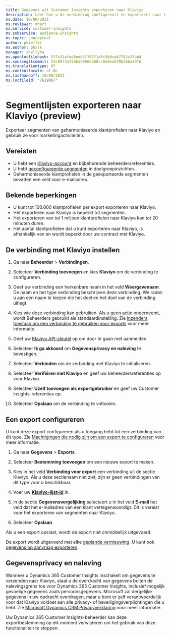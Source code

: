 ```yaml
---
title: Gegevens uit Customer Insights exporteren naar Klaviyo
description: Leer hoe u de verbinding configureert en exporteert naar Klaviyo.
ms.date: 10/08/2021
ms.reviewer: mhart
ms.service: customer-insights
ms.subservice: audience-insights
ms.topic: conceptual
author: pkieffer
ms.author: philk
manager: shellyha
ms.openlocfilehash: 5f7c91afed8eeb1f767f1efc58dceb7782c37bb4
ms.sourcegitcommit: 23c8973a726b15050e368cc6e0aab78b266a89f6
ms.translationtype: HT
ms.contentlocale: nl-NL
ms.lasthandoff: 10/08/2021
ms.locfileid: "7619067"
---
```

# <a name="export-segment-lists-to-klaviyo-preview"></a>Segmentlijsten exporteren naar Klaviyo (preview)

Exporteer segmenten van geharmoniseerde klantprofielen naar Klaviyo en gebruik ze voor marketingactiviteiten.

## <a name="prerequisites"></a>Vereisten

-   U hebt een [Klaviyo-account](https://www.klaviyo.com/) en bijbehorende beheerdersreferenties.
-   U hebt [geconfigureerde segmenten](segments.md) in doelgroepinzichten.
-   Geharmoniseerde klantprofielen in de geëxporteerde segmenten bevatten een veld voor e-mailadres.

## <a name="known-limitations"></a>Bekende beperkingen

- U kunt tot 100.000 klantprofielen per export exporteren naar Klaviyo.
- Het exporteren naar Klaviyo is beperkt tot segmenten.
- Het exporteren van tot 1 miljoen klantprofielen naar Klaviyo kan tot 20 minuten duren. 
- Het aantal klantprofielen dat u kunt exporteren naar Klaviyo, is afhankelijk van en wordt beperkt door uw contract met Klaviyo.

## <a name="set-up-connection-to-klaviyo"></a>De verbinding met Klaviyo instellen

1. Ga naar **Beheerder** > **Verbindingen**.

1. Selecteer **Verbinding toevoegen** en kies **Klaviyo** om de verbinding te configureren.

1. Geef uw verbinding een herkenbare naam in het veld **Weergavenaam**. De naam en het type verbinding beschrijven deze verbinding. We raden u aan een naam te kiezen die het doel en het doel van de verbinding uitlegt.

1. Kies wie deze verbinding kan gebruiken. Als u geen actie onderneemt, wordt Beheerders gebruikt als standaardinstelling. Zie [Inzenders toestaan om een verbinding te gebruiken voor exports](connections.md#allow-contributors-to-use-a-connection-for-exports) voor meer informatie.

1. Geef uw [Klaviyo API-sleutel](https://help.klaviyo.com/hc/articles/115005062267-How-to-Manage-Your-Account-s-API-Keys) op om door te gaan met aanmelden. 

1. Selecteer **Ik ga akkoord** om **Gegevensprivacy en naleving** te bevestigen.

1. Selecteer **Verbinden** om de verbinding met Klaviyo te initialiseren.

1. Selecteer **Verifiëren met Klaviyo** en geef uw beheerdersreferenties op voor Klaviyo.

1. Selecteer **Uzelf toevoegen als exportgebruiker** en geef uw Customer Insights-referenties op.

1. Selecteer **Opslaan** om de verbinding te voltooien.

## <a name="configure-an-export"></a>Een export configureren

U kunt deze export configureren als u toegang hebt tot een verbinding van dit type. Zie [Machtigingen die nodig zijn om een export te configureren](export-destinations.md#set-up-a-new-export) voor meer informatie.

1. Ga naar **Gegevens** > **Exports**.

1. Selecteer **Bestemming toevoegen** om een nieuwe export te maken.

1. Kies in het veld **Verbinding voor export** een verbinding uit de sectie Klaviyo. Als u deze sectienaam niet ziet, zijn er geen verbindingen van dit type voor u beschikbaar.

1. Voer uw [**Klaviyo-lijst-id**](https://help.klaviyo.com/hc/articles/115005078647-How-to-Find-a-List-ID) in.     

3. In de sectie **Gegevensvergelijking** selecteert u in het veld **E-mail** het veld dat het e-mailadres van een klant vertegenwoordigt. Dit is vereist voor het exporteren van segmenten naar Klaviyo.

1. Selecteer **Opslaan**.

Als u een export opslaat, wordt de export niet onmiddellijk uitgevoerd.

De export wordt uitgevoerd met elke [geplande vernieuwing](system.md#schedule-tab). U kunt ook [gegevens op aanvraag exporteren](export-destinations.md#run-exports-on-demand). 


## <a name="data-privacy-and-compliance"></a>Gegevensprivacy en naleving

Wanneer u Dynamics 365 Customer Insights inschakelt om gegevens te verzenden naar Klaviyo, staat u de overdracht van gegevens buiten de nalevingsgrens toe voor Dynamics 365 Customer Insights, inclusief mogelijk gevoelige gegevens zoals persoonsgegevens. Microsoft zal dergelijke gegevens in uw opdracht overdragen, maar u bent er zelf verantwoordelijk voor dat Klaviyo voldoet aan alle privacy- of beveiligingsverplichtingen die u hebt. Zie [Microsoft Dynamics CRM Privacyverklaring](https://go.microsoft.com/fwlink/?linkid=396732) voor meer informatie.

Uw Dynamics 365 Customer Insights-beheerder kan deze exportbestemming op elk moment verwijderen om het gebruik van deze functionaliteit te stoppen.
